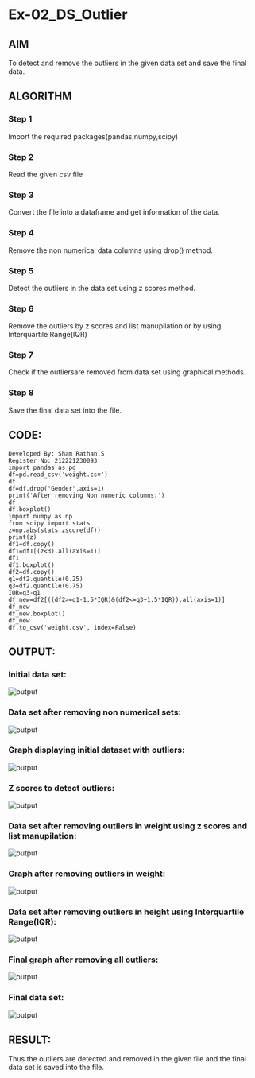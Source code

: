 # Ex-02_DS_Outlier
## AIM
To detect and remove the outliers in the given data set and save the final data.

## ALGORITHM
### Step 1
Import the required packages(pandas,numpy,scipy)
### Step 2
Read the given csv file
### Step 3
Convert the file into a dataframe and get information of the data.
### Step 4
Remove the non numerical data columns using drop() method.
### Step 5
Detect the outliers in the data set using z scores method.
### Step 6
Remove the outliers by z scores and list manupilation or by using Interquartile Range(IQR)
### Step 7
Check if the outliersare removed from data set using graphical methods.
### Step 8
Save the final data set into the file.

## CODE:
```
Developed By: Sham Rathan.S
Register No: 212221230093
import pandas as pd
df=pd.read_csv('weight.csv')
df
df=df.drop("Gender",axis=1)
print('After removing Non numeric columns:')
df
df.boxplot()
import numpy as np
from scipy import stats
z=np.abs(stats.zscore(df))
print(z)
df1=df.copy()
df1=df1[(z<3).all(axis=1)]
df1
df1.boxplot()
df2=df.copy()
q1=df2.quantile(0.25)
q3=df2.quantile(0.75)
IQR=q3-q1
df_new=df2[((df2>=q1-1.5*IQR)&(df2<=q3+1.5*IQR)).all(axis=1)]
df_new
df_new.boxplot()
df_new
df.to_csv('weight.csv', index=False)
```

## OUTPUT:
### Initial data set:
![output](./11.png)
### Data set after removing non numerical sets:
![output](./22.png)
### Graph displaying initial dataset with outliers:
![output](./33.png)
### Z scores to detect outliers:
![output](./44.png)
### Data set after removing outliers in weight using z scores and list manupilation:
![output](./55.png)
### Graph after removing outliers in weight:
![output](./66.png)
### Data set after removing outliers in height using Interquartile Range(IQR):
![output](./77.png)
### Final graph after removing all outliers:
![output](./88.png)
### Final data set:
![output](./99.png)

## RESULT:
Thus the outliers are detected and removed in the given file and the final data set is saved into the file.
